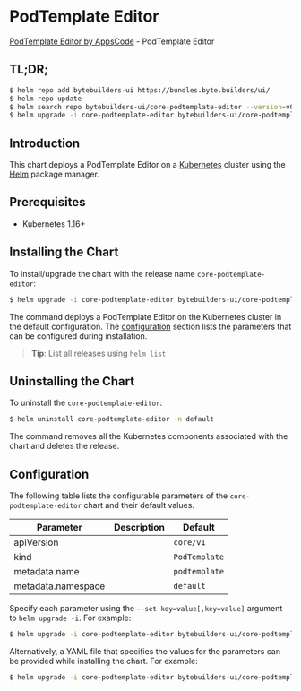 # PodTemplate Editor

[PodTemplate Editor by AppsCode](https://byte.builders) - PodTemplate Editor

## TL;DR;

```bash
$ helm repo add bytebuilders-ui https://bundles.byte.builders/ui/
$ helm repo update
$ helm search repo bytebuilders-ui/core-podtemplate-editor --version=v0.4.11
$ helm upgrade -i core-podtemplate-editor bytebuilders-ui/core-podtemplate-editor -n default --create-namespace --version=v0.4.11
```

## Introduction

This chart deploys a PodTemplate Editor on a [Kubernetes](http://kubernetes.io) cluster using the [Helm](https://helm.sh) package manager.

## Prerequisites

- Kubernetes 1.16+

## Installing the Chart

To install/upgrade the chart with the release name `core-podtemplate-editor`:

```bash
$ helm upgrade -i core-podtemplate-editor bytebuilders-ui/core-podtemplate-editor -n default --create-namespace --version=v0.4.11
```

The command deploys a PodTemplate Editor on the Kubernetes cluster in the default configuration. The [configuration](#configuration) section lists the parameters that can be configured during installation.

> **Tip**: List all releases using `helm list`

## Uninstalling the Chart

To uninstall the `core-podtemplate-editor`:

```bash
$ helm uninstall core-podtemplate-editor -n default
```

The command removes all the Kubernetes components associated with the chart and deletes the release.

## Configuration

The following table lists the configurable parameters of the `core-podtemplate-editor` chart and their default values.

|     Parameter      | Description |         Default          |
|--------------------|-------------|--------------------------|
| apiVersion         |             | <code>core/v1</code>     |
| kind               |             | <code>PodTemplate</code> |
| metadata.name      |             | <code>podtemplate</code> |
| metadata.namespace |             | <code>default</code>     |


Specify each parameter using the `--set key=value[,key=value]` argument to `helm upgrade -i`. For example:

```bash
$ helm upgrade -i core-podtemplate-editor bytebuilders-ui/core-podtemplate-editor -n default --create-namespace --version=v0.4.11 --set apiVersion=core/v1
```

Alternatively, a YAML file that specifies the values for the parameters can be provided while
installing the chart. For example:

```bash
$ helm upgrade -i core-podtemplate-editor bytebuilders-ui/core-podtemplate-editor -n default --create-namespace --version=v0.4.11 --values values.yaml
```
